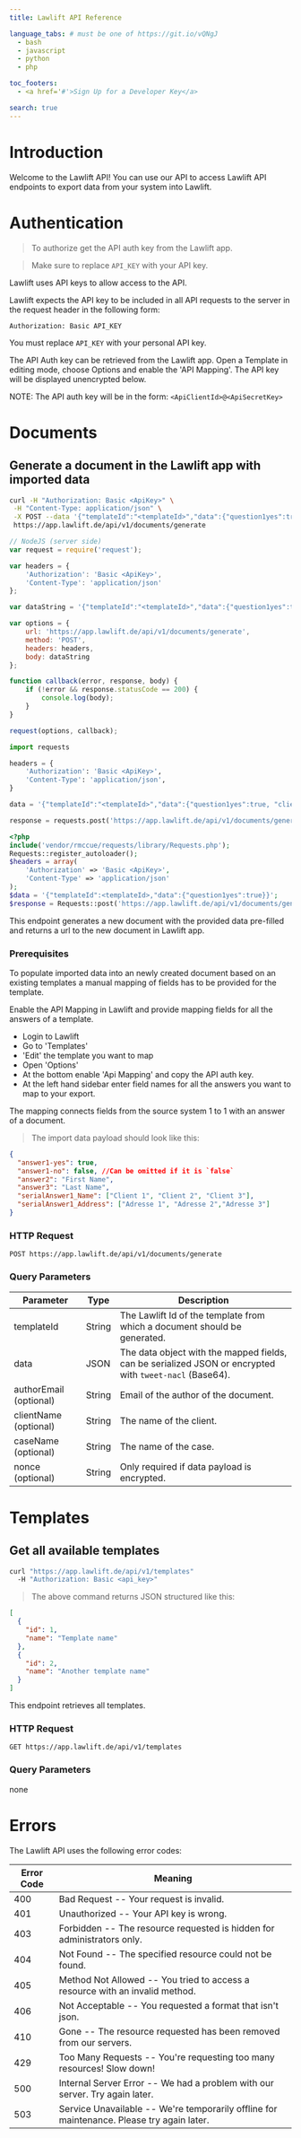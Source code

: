 ```yaml
---
title: Lawlift API Reference

language_tabs: # must be one of https://git.io/vQNgJ
  - bash
  - javascript 
  - python
  - php

toc_footers:
  - <a href='#'>Sign Up for a Developer Key</a>

search: true
---
```


# Introduction

Welcome to the Lawlift API! You can use our API to access Lawlift API endpoints to export data from your system into Lawlift.

# Authentication

> To authorize get the API auth key from the Lawlift app.

> Make sure to replace `API_KEY` with your API key.

Lawlift uses API keys to allow access to the API.

Lawlift expects the API key to be included in all API requests to the server 
in the request header in the following form:

`Authorization: Basic API_KEY`

<aside class="notice">
You must replace <code>API_KEY</code> with your personal API key.
</aside>

The API Auth key can be retrieved from the Lawlift app.
Open a Template in editing mode, choose Options and enable the 'API Mapping'.
The API key will be displayed unencrypted below. 


NOTE: The API auth key will be in the form:
`<ApiClientId>@<ApiSecretKey>`

# Documents

## Generate a document in the Lawlift app with imported data

```bash
curl -H "Authorization: Basic <ApiKey>" \
 -H "Content-Type: application/json" \
 -X POST --data '{"templateId":"<templateId>","data":{"question1yes":true, "client": "Max"}}' \
 https://app.lawlift.de/api/v1/documents/generate
```

```javascript
// NodeJS (server side)
var request = require('request');

var headers = {
    'Authorization': 'Basic <ApiKey>',
    'Content-Type': 'application/json'
};

var dataString = '{"templateId":"<templateId>","data":{"question1yes":true, "client": "Max"}}';

var options = {
    url: 'https://app.lawlift.de/api/v1/documents/generate',
    method: 'POST',
    headers: headers,
    body: dataString
};

function callback(error, response, body) {
    if (!error && response.statusCode == 200) {
        console.log(body);
    }
}

request(options, callback);

```

```python 
import requests

headers = {
    'Authorization': 'Basic <ApiKey>',
    'Content-Type': 'application/json',
}

data = '{"templateId":"<templateId>","data":{"question1yes":true, "client": "Max"}}'

response = requests.post('https://app.lawlift.de/api/v1/documents/generate', headers=headers, data=data)

```

```php 
<?php
include('vendor/rmccue/requests/library/Requests.php');
Requests::register_autoloader();
$headers = array(
    'Authorization' => 'Basic <ApiKey>',
    'Content-Type' => 'application/json'
);
$data = '{"templateId":<templateId>,"data":{"question1yes":true}}';
$response = Requests::post('https://app.lawlift.de/api/v1/documents/generate', $headers, $data);

```

This endpoint generates a new document with the provided data pre-filled and returns a url
to the new document in Lawlift app.  

### Prerequisites
To populate imported data into an newly created document based on an existing templates a manual
mapping of fields has to be provided for the template.

Enable the API Mapping in Lawlift and provide mapping fields for all the answers of a template.

* Login to Lawlift
* Go to 'Templates'
* 'Edit' the template you want to map
* Open 'Options'
* At the bottom enable 'Api Mapping' and copy the API auth key.
* At the left hand sidebar enter field names for all the answers you want to map to your export.

The mapping connects fields from the source system 1 to 1 with an answer of a document.

> The import data payload should look like this:

```json
{
  "answer1-yes": true,
  "answer1-no": false, //Can be omitted if it is `false`  
  "answer2": "First Name",
  "answer3": "Last Name",
  "serialAnswer1_Name": ["Client 1", "Client 2", "Client 3"],
  "serialAnswer1_Address": ["Adresse 1", "Adresse 2","Adresse 3"]
}
```

### HTTP Request

`POST https://app.lawlift.de/api/v1/documents/generate`

### Query Parameters

Parameter | Type | Description
--------- | ------- | -----------
templateId | String | The Lawlift Id of the template from which a document should be generated. 
data | JSON | The data object with the mapped fields, can be serialized JSON or encrypted with `tweet-nacl` (Base64). 
authorEmail (optional) | String | Email of the author of the document.
clientName (optional) | String | The name of the client.
caseName (optional) | String | The name of the case. 
nonce (optional) | String | Only required if data payload is encrypted.


# Templates 

## Get all available templates 

```bash
curl "https://app.lawlift.de/api/v1/templates"
  -H "Authorization: Basic <api_key>"
```


> The above command returns JSON structured like this:

```json
[
  {
    "id": 1,
    "name": "Template name"
  },
  {
    "id": 2,
    "name": "Another template name"
  }
]
```

This endpoint retrieves all templates.

### HTTP Request

`GET https://app.lawlift.de/api/v1/templates`

### Query Parameters

none

# Errors

The Lawlift API uses the following error codes:


Error Code | Meaning
---------- | -------
400 | Bad Request -- Your request is invalid.
401 | Unauthorized -- Your API key is wrong.
403 | Forbidden -- The resource requested is hidden for administrators only.
404 | Not Found -- The specified resource could not be found.
405 | Method Not Allowed -- You tried to access a resource with an invalid method.
406 | Not Acceptable -- You requested a format that isn't json.
410 | Gone -- The resource requested has been removed from our servers.
429 | Too Many Requests -- You're requesting too many resources! Slow down!
500 | Internal Server Error -- We had a problem with our server. Try again later.
503 | Service Unavailable -- We're temporarily offline for maintenance. Please try again later.

